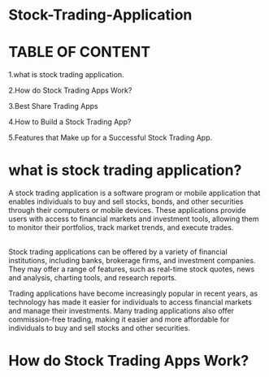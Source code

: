 # Stock-Trading-Application

<h1>TABLE OF CONTENT</h1>

1.what is stock trading application.

2.How do Stock Trading Apps Work?

3.Best Share Trading Apps 

4.How to Build a Stock Trading App?

5.Features that Make up for a Successful Stock Trading App.



<h1>what is stock trading application?</h1>

A stock trading application is a software program or mobile application that enables individuals to buy and sell stocks, bonds, and other securities through their computers or mobile devices. These applications provide users with access to financial markets and investment tools, allowing them to monitor their portfolios, track market trends, and execute trades.<br><br>

Stock trading applications can be offered by a variety of financial institutions, including banks, brokerage firms, and investment companies. They may offer a range of features, such as real-time stock quotes, news and analysis, charting tools, and research reports.<br>

Trading applications have become increasingly popular in recent years, as technology has made it easier for individuals to access financial markets and manage their investments. Many trading applications also offer commission-free trading, making it easier and more affordable for individuals to buy and sell stocks and other securities.<br>


<h1>How do Stock Trading Apps Work?</h1>
